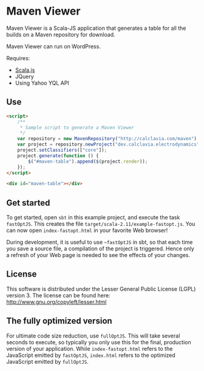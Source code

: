 # Maven Viewer
Maven Viewer is a Scala-JS application that generates a table for all the builds on a Maven repository for download.

Maven Viewer can run on WordPress.

Requires:
* [Scala.js](https://www.scala-js.org/)
* JQuery
* Using Yahoo YQL API

## Use
```html
<script>
    /**
     * Sample script to generate a Maven Viewer
     */
    var repository = new MavenRepository("http://calclavia.com/maven");
    var project = repository.newProject("dev.calclavia.electrodynamics", "electrodynamics");
    project.setClassifiers(["core"]);
    project.generate(function () {
        $("#maven-table").append($(project.render));
    });
</script>

<div id="maven-table"></div>
```

## Get started

To get started, open `sbt` in this example project, and execute the task
`fastOptJS`. This creates the file `target/scala-2.11/example-fastopt.js`.
You can now open `index-fastopt.html` in your favorite Web browser!

During development, it is useful to use `~fastOptJS` in sbt, so that each
time you save a source file, a compilation of the project is triggered.
Hence only a refresh of your Web page is needed to see the effects of your
changes.

## License
This software is distributed under the Lesser General Public License (LGPL) version 3. The license can be found here: http://www.gnu.org/copyleft/lesser.html

## The fully optimized version
For ultimate code size reduction, use `fullOptJS`. This will take several
seconds to execute, so typically you only use this for the final, production
version of your application. While `index-fastopt.html` refers to the
JavaScript emitted by `fastOptJS`, `index.html` refers to the optimized
JavaScript emitted by `fullOptJS`.
